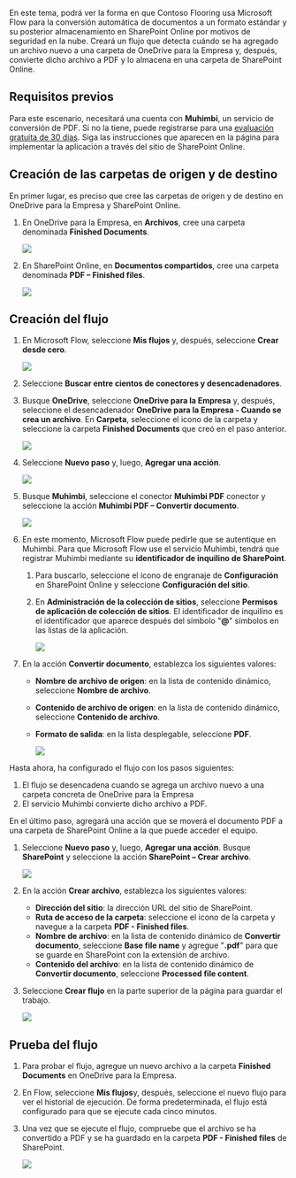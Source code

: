 En este tema, podrá ver la forma en que Contoso Flooring usa Microsoft Flow para la conversión automática de documentos a un formato estándar y su posterior almacenamiento en SharePoint Online por motivos de seguridad en la nube. Creará un flujo que detecta cuándo se ha agregado un archivo nuevo a una carpeta de OneDrive para la Empresa y, después, convierte dicho archivo a PDF y lo almacena en una carpeta de SharePoint Online. 

## <a name="prerequisites"></a>Requisitos previos
Para este escenario, necesitará una cuenta con **Muhimbi**, un servicio de conversión de PDF. Si no la tiene, puede registrarse para una [evaluación gratuita de 30 días](http://www.muhimbi.com/Products/PDF-Converter-for-SharePoint/Products-PDF-Converter-for-SharePoint-Free-Trial.aspx). Siga las instrucciones que aparecen en la página para implementar la aplicación a través del sitio de SharePoint Online. 

## <a name="create-the-source-and-target-folders"></a>Creación de las carpetas de origen y de destino
En primer lugar, es preciso que cree las carpetas de origen y de destino en OneDrive para la Empresa y SharePoint Online. 

1. En OneDrive para la Empresa, en **Archivos**, cree una carpeta denominada **Finished Documents**. 
   
    ![](./media/learning-create-pdf/onedrive-folder.png)
2. En SharePoint Online, en **Documentos compartidos**, cree una carpeta denominada **PDF – Finished files**. 
   
    ![](./media/learning-create-pdf/sharepoint-folder.png)

## <a name="create-the-flow"></a>Creación del flujo
1. En Microsoft Flow, seleccione **Mis flujos** y, después, seleccione **Crear desde cero**. 
   
    ![](./media/learning-create-pdf/create-blank-flow.png)
2. Seleccione **Buscar entre cientos de conectores y desencadenadores**.
3. Busque **OneDrive**, seleccione **OneDrive para la Empresa** y, después, seleccione el desencadenador **OneDrive para la Empresa - Cuando se crea un archivo**. En **Carpeta**, seleccione el icono de la carpeta y seleccione la carpeta **Finished Documents** que creó en el paso anterior. 
   
    ![](./media/learning-create-pdf/onedrive-trigger.png)
4. Seleccione **Nuevo paso** y, luego, **Agregar una acción**. 
   
    ![](./media/learning-create-pdf/new-action.png)
5. Busque **Muhimbi**, seleccione el conector **Muhimbi PDF** conector y seleccione la acción **Muhimbi PDF – Convertir documento**.
   
    ![](./media/learning-create-pdf/muhimbi-action.png)
6. En este momento, Microsoft Flow puede pedirle que se autentique en Muhimbi. Para que Microsoft Flow use el servicio Muhimbi, tendrá que registrar Muhimbi mediante su **identificador de inquilino de SharePoint**. 
   
   1. Para buscarlo, seleccione el icono de engranaje de **Configuración** en SharePoint Online y seleccione **Configuración del sitio**.
   2. En **Administración de la colección de sitios**, seleccione **Permisos de aplicación de colección de sitios**. El identificador de inquilino es el identificador que aparece después del símbolo "**@**" símbolos en las listas de la aplicación. 
      
       ![](./media/learning-create-pdf/tenant-id.png)
7. En la acción **Convertir documento**, establezca los siguientes valores:
   
   * **Nombre de archivo de origen**: en la lista de contenido dinámico, seleccione **Nombre de archivo**.
   * **Contenido de archivo de origen**: en la lista de contenido dinámico, seleccione **Contenido de archivo**.
   * **Formato de salida**: en la lista desplegable, seleccione **PDF**.
     
     ![](./media/learning-create-pdf/muhimbi-configuration.png)

Hasta ahora, ha configurado el flujo con los pasos siguientes: 

1. El flujo se desencadena cuando se agrega un archivo nuevo a una carpeta concreta de OneDrive para la Empresa 
2. El servicio Muhimbi convierte dicho archivo a PDF. 

En el último paso, agregará una acción que se moverá el documento PDF a una carpeta de SharePoint Online a la que puede acceder el equipo.  

1. Seleccione **Nuevo paso** y, luego, **Agregar una acción**.  Busque **SharePoint** y seleccione la acción **SharePoint – Crear archivo**. 
   
    ![](./media/learning-create-pdf/sharepoint-create-file.png)
2. En la acción **Crear archivo**, establezca los siguientes valores:
   
   * **Dirección del sitio**: la dirección URL del sitio de SharePoint.  
   * **Ruta de acceso de la carpeta**: seleccione el icono de la carpeta y navegue a la carpeta **PDF - Finished files**.
   * **Nombre de archivo**: en la lista de contenido dinámico de **Convertir documento**, seleccione **Base file name** y agregue "**.pdf**" para que se guarde en SharePoint con la extensión de archivo. 
   * **Contenido del archivo**: en la lista de contenido dinámico de **Convertir documento**, seleccione **Processed file content**.
3. Seleccione **Crear flujo** en la parte superior de la página para guardar el trabajo.
   
    ![](./media/learning-create-pdf/sharepoint-configure-file.png)

## <a name="test-the-flow"></a>Prueba del flujo
1. Para probar el flujo, agregue un nuevo archivo a la carpeta **Finished Documents** en OneDrive para la Empresa. 
2. En Flow, seleccione **Mis flujos**y, después, seleccione el nuevo flujo para ver el historial de ejecución. De forma predeterminada, el flujo está configurado para que se ejecute cada cinco minutos. 
3. Una vez que se ejecute el flujo, compruebe que el archivo se ha convertido a PDF y se ha guardado en la carpeta **PDF - Finished files** de SharePoint. 
   
    ![](./media/learning-create-pdf/test-the-flow.png)

